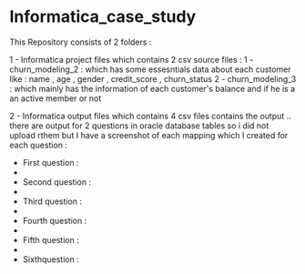 # Informatica_case_study
This Repository consists of 2 folders : 

1 - Informatica project files which contains 2 csv source files : 
      1 - churn_modeling_2 : which has some essesntials data about each customer like : name , age , gender , credit_score , churn_status
      2 - churn_modeling_3 : which mainly has the information of each customer's balance and if he is a an active member or not 

2 - Informatica output files which contains 4 csv files contains the output .. there are output for 2 questions in oracle database tables so i did not upload rthem but I have a screenshot of each mapping which I created for each question :


- First question :
- 
- Second question :
- 
- Third question :
- 
- Fourth question :
- 
- Fifth question :
- 
- Sixthquestion :
